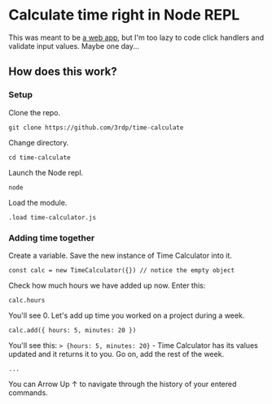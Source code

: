 # Calculate time right in Node REPL

This was meant to be [a web app](https://codepen.io/3rdp/pen/RJjqbq), but I'm too lazy to code click handlers and validate input values. Maybe one day...

## How does this work?

### Setup

Clone the repo.

```
git clone https://github.com/3rdp/time-calculate
```

Change directory.

```
cd time-calculate
```

Launch the Node repl.

```
node
```

Load the module.

```
.load time-calculator.js
```

### Adding time together

Create a variable. Save the new instance of Time Calculator into it.

```
const calc = new TimeCalculator({}) // notice the empty object
```

Check how much hours we have added up now. Enter this:

```
calc.hours
```

You'll see 0. Let's add up time you worked on a project during a week.

```
calc.add({ hours: 5, minutes: 20 })
```

You'll see this: `> {hours: 5, minutes: 20}` - Time Calculator has its values updated and it returns it to you. Go on, add the rest of the week.

```
...
```

You can Arrow Up ↑ to navigate through the history of your entered commands.
